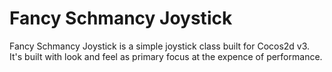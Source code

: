 Fancy Schmancy Joystick
=======================

Fancy Schmancy Joystick is a simple joystick class built for Cocos2d v3. 
It's built with look and feel as primary focus at the expence of performance.
